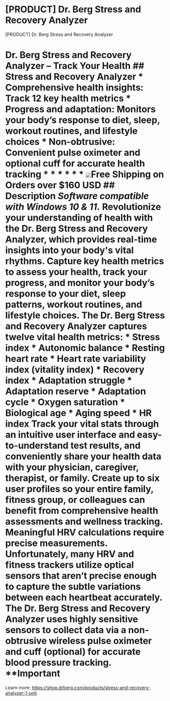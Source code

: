 # [PRODUCT] Dr. Berg Stress and Recovery Analyzer

[PRODUCT] Dr. Berg Stress and Recovery Analyzer
# Dr. Berg Stress and Recovery Analyzer – Track Your Health ## Stress and Recovery Analyzer * **Comprehensive health insights:** Track 12 key health metrics * **Progress and adaptation**: Monitors your body’s response to diet, sleep, workout routines, and lifestyle choices * **Non-obtrusive:** Convenient pulse oximeter and optional cuff for accurate health tracking * * * * * * ![](https://shop.drberg.com/cdn/shop/files/free-shipping-truck-icon.png?v=17164945451504368884)Free Shipping on Orders over $160 USD ## Description _Software compatible with Windows 10 & 11._ Revolutionize your understanding of health with the Dr. Berg Stress and Recovery Analyzer, which provides real-time insights into your body's vital rhythms. Capture key health metrics to assess your health, track your progress, and monitor your body’s response to your diet, sleep patterns, workout routines, and lifestyle choices. The Dr. Berg Stress and Recovery Analyzer captures twelve vital health metrics: * Stress index * Autonomic balance * Resting heart rate * Heart rate variability index (vitality index) * Recovery index * Adaptation struggle * Adaptation reserve * Adaptation cycle * Oxygen saturation * Biological age * Aging speed * HR index Track your vital stats through an intuitive user interface and easy-to-understand test results, and conveniently share your health data with your physician, caregiver, therapist, or family. Create up to six user profiles so your entire family, fitness group, or colleagues can benefit from comprehensive health assessments and wellness tracking. Meaningful HRV calculations require precise measurements. Unfortunately, many HRV and fitness trackers utilize optical sensors that aren’t precise enough to capture the subtle variations between each heartbeat accurately. The Dr. Berg Stress and Recovery Analyzer uses highly sensitive sensors to collect data via a non-obtrusive wireless pulse oximeter and cuff (optional) for accurate blood pressure tracking. **Important
Learn more: https://shop.drberg.com/products/stress-and-recovery-analyzer-1-unit
